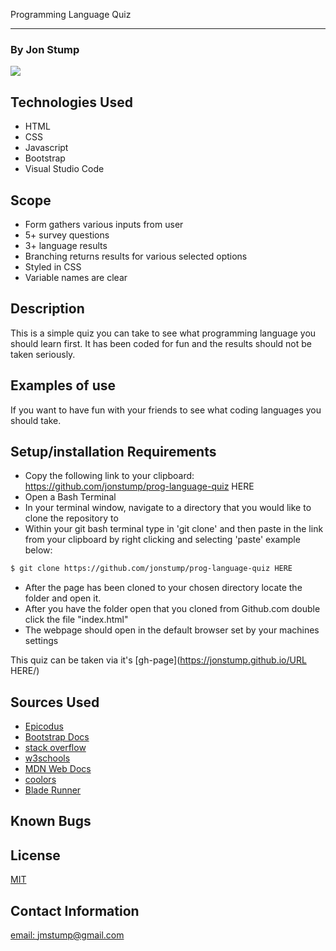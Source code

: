 Programming Language Quiz
<hr>

### By Jon Stump
<img align="center" src="https://avatars2.githubusercontent.com/u/59323850?s=460&u=372c7d529b7379408ae54491ab3449b6e2f4d94d&v=4">

## Technologies Used
* HTML
* CSS
* Javascript
* Bootstrap
* Visual Studio Code

## Scope
* Form gathers various inputs from user
* 5+ survey questions
* 3+ language results
* Branching returns results for various selected options
* Styled in CSS
* Variable names are clear

## Description

This is a simple quiz you can take to see what programming language you should learn first. It has been coded for fun and the results should not be taken seriously.

## Examples of use

If you want to have fun with your friends to see what coding languages you should take.

## Setup/installation Requirements

* Copy the following link to your clipboard: https://github.com/jonstump/prog-language-quiz HERE
* Open a Bash Terminal
* In your terminal window, navigate to a directory that you would like to clone the repository to
* Within your git bash terminal type in 'git clone' and then paste in the link from your clipboard by right clicking and selecting 'paste' example below:
```bash
$ git clone https://github.com/jonstump/prog-language-quiz HERE
```
* After the page has been cloned to your chosen directory locate the folder and open it.
* After you have the folder open that you cloned from Github.com double click the file "index.html"
* The webpage should open in the default browser set by your machines settings

This quiz can be taken via it's [gh-page](https://jonstump.github.io/URL HERE/)

## Sources Used
* [Epicodus](https://www.epicodus.com/)
* [Bootstrap Docs](https://getbootstrap.com/)
* [stack overflow](https://stackoverflow.com/)
* [w3schools](https://www.w3schools.com/)
* [MDN Web Docs](https://developer.mozilla.org/en-US/)
* [coolors](https://coolors.co/)
* [Blade Runner](https://www.imdb.com/title/tt0083658/)

## Known Bugs


## License
[MIT](https://mit-license.org/)

## Contact Information
[email: jmstump@gmail.com](mailto:jmstump@gmail.com)